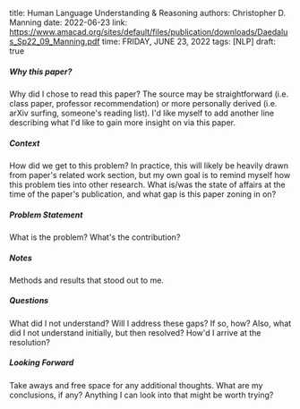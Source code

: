 title: Human Language Understanding & Reasoning
authors: Christopher D. Manning
date: 2022-06-23
link: https://www.amacad.org/sites/default/files/publication/downloads/Daedalus_Sp22_09_Manning.pdf
time: FRIDAY, JUNE 23, 2022
tags: [NLP]
draft: true

##### Why this paper?

Why did I chose to read this paper? The source may be straightforward (i.e. class paper, professor recommendation) or more personally derived (i.e. arXiv surfing, someone's reading list). I'd like myself to add another line describing what I'd like to gain more insight on via this paper.

##### Context

How did we get to this problem? In practice, this will likely be heavily drawn from paper's related work section, but my own goal is to remind myself how this problem ties into other research. What is/was the state of affairs at the time of the paper's publication, and what gap is this paper zoning in on?

##### Problem Statement

What is the problem? What's the contribution?

##### Notes

Methods and results that stood out to me. 

##### Questions

What did I not understand? Will I address these gaps? If so, how? Also, what did I not understand initially, but then resolved? How'd I arrive at the resolution?

##### Looking Forward

Take aways and free space for any additional thoughts. What are my conclusions, if any? Anything I can look into that might be worth trying?
